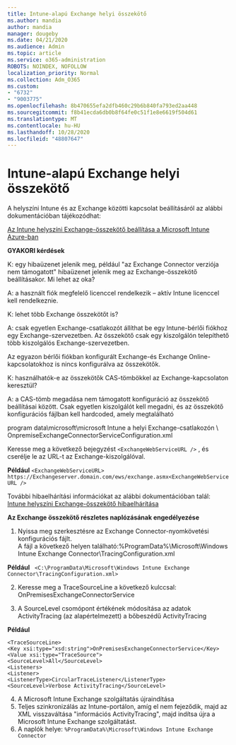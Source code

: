 ```yaml
---
title: Intune-alapú Exchange helyi összekötő
ms.author: mandia
author: mandia
manager: dougeby
ms.date: 04/21/2020
ms.audience: Admin
ms.topic: article
ms.service: o365-administration
ROBOTS: NOINDEX, NOFOLLOW
localization_priority: Normal
ms.collection: Adm_O365
ms.custom:
- "6732"
- "9003775"
ms.openlocfilehash: 8b470655efa2dfb460c29b6b840fa793ed2aa448
ms.sourcegitcommit: f8b41ecda6db0b8f64fe0c51f1e8e6619f504d61
ms.translationtype: MT
ms.contentlocale: hu-HU
ms.lasthandoff: 10/28/2020
ms.locfileid: "48807647"
---
```

# <a name="intune-exchange-on-premise-connector"></a>Intune-alapú Exchange helyi összekötő

A helyszíni Intune és az Exchange közötti kapcsolat beállításáról az alábbi dokumentációban tájékozódhat:

[Az Intune helyszíni Exchange-összekötő beállítása a Microsoft Intune Azure-ban](https://docs.microsoft.com/intune/exchange-connector-install)

**GYAKORI kérdések**

K: egy hibaüzenet jelenik meg, például "az Exchange Connector verziója nem támogatott" hibaüzenet jelenik meg az Exchange-összekötő beállításakor. Mi lehet az oka?

A: a használt fiók megfelelő licenccel rendelkezik – aktív Intune licenccel kell rendelkeznie.

K: lehet több Exchange összekötőt is?

A: csak egyetlen Exchange-csatlakozót állíthat be egy Intune-bérlői fiókhoz egy Exchange-szervezetben. Az összekötő csak egy kiszolgálón telepíthető több kiszolgálós Exchange-szervezetben.

Az egyazon bérlői fiókban konfigurált Exchange-és Exchange Online-kapcsolatokhoz is nincs konfigurálva az összekötők.

K: használhatók-e az összekötők CAS-tömbökkel az Exchange-kapcsolaton keresztül?

A: a CAS-tömb megadása nem támogatott konfiguráció az összekötő beállításai között. Csak egyetlen kiszolgálót kell megadni, és az összekötő konfigurációs fájlban kell hardcoded, amely megtalálható

program data\microsoft\microsoft Intune a helyi Exchange-csatlakozón \ OnpremiseExchangeConnectorServiceConfiguration.xml

Keresse meg a következő bejegyzést ```<ExchangeWebServiceURL />``` , és cserélje le az URL-t az Exchange-kiszolgálóval.

**Például**
```<ExchangeWebServiceURL> https://Exchangeserver.domain.com/ews/exchange.asmx<ExchangeWebServiceURL />```

További hibaelhárítási információkat az alábbi dokumentációban talál: [Intune helyszíni Exchange-összekötő hibaelhárítása](https://support.microsoft.com/help/4471887/troubleshooting-exchange-connector-in-microsoft-intune)

**Az Exchange összekötő részletes naplózásának engedélyezése**

1. Nyissa meg szerkesztésre az Exchange Connector-nyomkövetési konfigurációs fájlt.  
A fájl a következő helyen található:%ProgramData%\Microsoft\Windows Intune Exchange Connector\TracingConfiguration.xml  

**Például**
``` <C:\ProgramData\Microsoft\Windows Intune Exchange Connector\TracingConfiguration.xml>```
  
2. Keresse meg a TraceSourceLine a következő kulccsal: OnPremisesExchangeConnectorService  
  
3. A SourceLevel csomópont értékének módosítása az adatok ActivityTracing (az alapértelmezett) a bőbeszédű ActivityTracing  

**Például**
```
<TraceSourceLine>  
<Key xsi:type="xsd:string">OnPremisesExchangeConnectorService</Key>  
<Value xsi:type="TraceSource">  
<SourceLevel>All</SourceLevel>  
<Listeners>  
<Listener>  
<ListenerType>CircularTraceListener</ListenerType>
<SourceLevel>Verbose ActivityTracing</SourceLevel>
```
4. A Microsoft Intune Exchange szolgáltatás újraindítása  
5. Teljes szinkronizálás az Intune-portálon, amíg el nem fejeződik, majd az XML visszaváltása "információs ActivityTracing", majd indítsa újra a Microsoft Intune Exchange szolgáltatást.  
6. A naplók helye: `%ProgramData%\Microsoft\Windows Intune Exchange Connector`